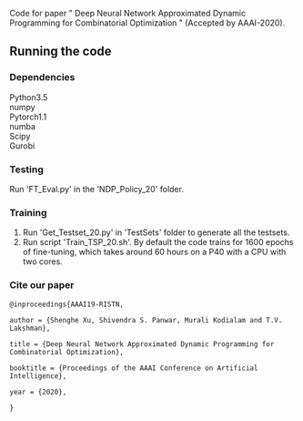 Code for paper " Deep Neural Network Approximated Dynamic Programming for Combinatorial Optimization " (Accepted by AAAI-2020). 

## Running the code

### Dependencies
Python3.5  
numpy  
Pytorch1.1  
numba  
Scipy  
Gurobi

### Testing
Run 'FT_Eval.py' in the 'NDP_Policy_20' folder.
### Training
1. Run 'Get_Testset_20.py' in 'TestSets' folder to generate all the testsets.
2. Run script 'Train_TSP_20.sh'. By default the code trains for 1600 epochs of fine-tuning, which takes around 60 hours on a P40 with a CPU with two cores. 

### Cite our paper
```
@inproceedings{AAAI19-RISTN,

author = {Shenghe Xu, Shivendra S. Panwar, Murali Kodialam and T.V. Lakshman},

title = {Deep Neural Network Approximated Dynamic Programming for Combinatorial Optimization},

booktitle = {Proceedings of the AAAI Conference on Artificial Intelligence},

year = {2020},

}
```


